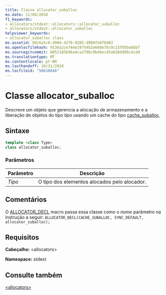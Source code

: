 ```yaml
---
title: Classe allocator_suballoc
ms.date: 11/04/2016
f1_keywords:
- allocators/stdext::allocators::allocator_suballoc
- allocators/stdext::allocator_suballoc
helpviewer_keywords:
- allocator_suballoc class
ms.assetid: 50c6a5c0-d00d-4276-9285-d908fd4f6483
ms.openlocfilehash: 9136a2ce744e19754b3a660e7bc9c15f05babbbf
ms.sourcegitcommit: 6052185696adca270bc9bdbec45a626dd89cdcdd
ms.translationtype: MT
ms.contentlocale: pt-BR
ms.lasthandoff: 10/31/2018
ms.locfileid: "50610646"
---
```

# <a name="allocatorsuballoc-class"></a>Classe allocator_suballoc

Descreve um objeto que gerencia a alocação de armazenamento e a liberação de objetos do tipo *tipo* usando um cache do tipo [cache_suballoc](../standard-library/cache-suballoc-class.md).

## <a name="syntax"></a>Sintaxe

```cpp
template <class Type>
class allocator_suballoc;
```

### <a name="parameters"></a>Parâmetros

|Parâmetro|Descrição|
|---------------|-----------------|
|*Tipo*|O tipo dos elementos alocados pelo alocador.|

## <a name="remarks"></a>Comentários

O [ALLOCATOR_DECL](../standard-library/allocators-functions.md#allocator_decl) macro passa essa classe como o *nome* parâmetro na instrução a seguir: `ALLOCATOR_DECL(CACHE_SUBALLOC, SYNC_DEFAULT, allocator_suballoc);`

## <a name="requirements"></a>Requisitos

**Cabeçalho:** \<allocators>

**Namespace:** stdext

## <a name="see-also"></a>Consulte também

[\<allocators>](../standard-library/allocators-header.md)<br/>
